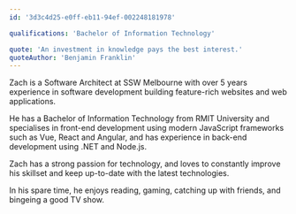```yaml
---
id: '3d3c4d25-e0ff-eb11-94ef-002248181978'

qualifications: 'Bachelor of Information Technology'

quote: 'An investment in knowledge pays the best interest.'
quoteAuthor: 'Benjamin Franklin'
---
```


Zach is a Software Architect at SSW Melbourne with over 5 years experience in software development building feature-rich websites and web applications.

He has a Bachelor of Information Technology from RMIT University and specialises in front-end development using modern JavaScript frameworks such as Vue, React and Angular, and has experience in back-end development using .NET and Node.js.

Zach has a strong passion for technology, and loves to constantly improve his skillset and keep up-to-date with the latest technologies.

In his spare time, he enjoys reading, gaming, catching up with friends, and bingeing a good TV show.
